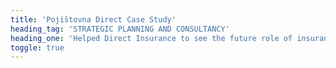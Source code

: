 ```yaml
---
title: 'Pojištovna Direct Case Study'
heading_tag: 'STRATEGIC PLANNING AND CONSULTANCY'
heading_one: 'Helped Direct Insurance to see the future role of insurance business'
toggle: true
---
```


